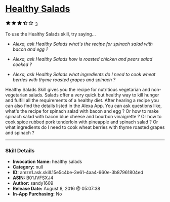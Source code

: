 # [Healthy Salads](http://alexa.amazon.com/#skills/amzn1.ask.skill.15e5c4be-3e61-4aa4-960e-3b87961804ed)
![3.4 stars](../../images/ic_star_black_18dp_1x.png)![3.4 stars](../../images/ic_star_black_18dp_1x.png)![3.4 stars](../../images/ic_star_black_18dp_1x.png)![3.4 stars](../../images/ic_star_half_black_18dp_1x.png)![3.4 stars](../../images/ic_star_border_black_18dp_1x.png) 3

To use the Healthy Salads skill, try saying...

* *Alexa, ask Healthy Salads what's the recipe for spinach salad with bacon and egg ?*

* *Alexa, ask Healthy Salads how is roasted chicken and pears salad cooked ?*

* *Alexa, ask Healthy Salads what ingredients do I need to cook wheat berries with thyme roasted grapes and spinach ?*

Healthy Salads Skill gives you the recipe for nutritious vegetarian and non-vegetarian salads. Salads offer a very quick but healthy way to kill hunger and fulfill all the requirements of a healthy diet. After hearing a recipe you can also find the details listed in the Alexa App. You can ask questions like, what's the recipe for spinach salad with bacon and egg ? Or how to make spinach salad with bacon blue cheese and bourbon vinaigrette ? Or how to cook spice rubbed pork tenderloin with pineapple and spinach salad ? Or what ingredients do I need to cook wheat berries with thyme roasted grapes and spinach ?

***

### Skill Details

* **Invocation Name:** healthy salads
* **Category:** null
* **ID:** amzn1.ask.skill.15e5c4be-3e61-4aa4-960e-3b87961804ed
* **ASIN:** B01JVFSXJ4
* **Author:** sandy1609
* **Release Date:** August 8, 2016 @ 05:07:38
* **In-App Purchasing:** No
